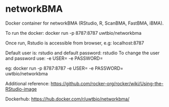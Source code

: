 # networkBMA
Docker container for networkBMA (RStudio, R, ScanBMA, FastBMA, iBMA).

To run the docker:
docker run -p 8787:8787 uwtbio/networkbma

Once run, Rstudio is accessible from browser, e.g: localhost:8787 

Default user is: rstudio and default password: rstudio 
To change the user and password use:
-e USER=<username> -e PASSWORD=<password>

eg: docker run -p 8787:8787 -e USER=<username> -e PASSWORD=<password> uwtbio/networkbma

Additional reference:
https://github.com/rocker-org/rocker/wiki/Using-the-RStudio-image

Dockerhub:
https://hub.docker.com/r/uwtbio/networkbma/